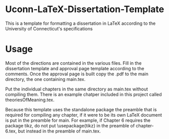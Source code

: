 # Uconn-LaTeX-Dissertation-Template
This is a template for formatting a dissertation in LaTeX according to the University of Connecticut's specifications

# Usage
Most of the directions are contained in the various files. Fill in the dissertation template and approval page template according to the comments. Once the approval page is built copy the .pdf to the main directory, the one containing main.tex. 

Put the individual chapters in the same directory as main.tex without compiling them. There is an example chatper included in this project called theoriesOfMeaning.tex. 

Because this template uses the standalone package the preamble that is required for compiling any chapter, if it were to be its own LaTeX document is put in the preamble for main. For example, if Chapter 6 requires the package tikz, do not put \usepackage{tikz} in the preamble of chapter-6.tex, but instead in the preamble of main.tex. 
